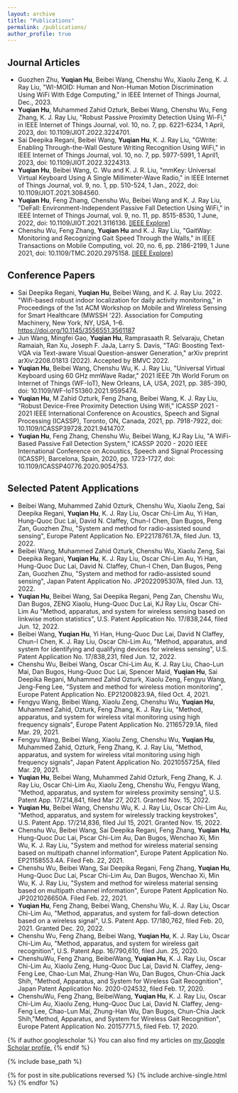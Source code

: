```yaml
---
layout: archive
title: "Publications"
permalink: /publications/
author_profile: true
---
```


## Journal Articles
* Guozhen Zhu, **Yuqian Hu**, Beibei Wang, Chenshu Wu, Xiaolu Zeng, K. J. Ray Liu, "WI-MOID: Human and Non-Human Motion Discrimination Using WiFi With Edge Computing," in IEEE Internet of Things Journal, Dec., 2023.
* **Yuqian Hu**, Muhammed Zahid Ozturk, Beibei Wang, Chenshu Wu, Feng Zhang, K. J. Ray Liu, "Robust Passive Proximity Detection Using Wi-Fi," in IEEE Internet of Things Journal, vol. 10, no. 7, pp. 6221-6234, 1 April, 2023, doi: 10.1109/JIOT.2022.3224701.
* Sai Deepika Regani, Beibei Wang, **Yuqian Hu**, K. J. Ray Liu, "GWrite: Enabling Through-the-Wall Gesture Writing Recognition Using WiFi," in IEEE Internet of Things Journal, vol. 10, no. 7, pp. 5977-5991, 1 April1, 2023, doi: 10.1109/JIOT.2022.3224313.
* **Yuqian Hu**, Beibei Wang, C. Wu and K. J. R. Liu, "mmKey: Universal Virtual Keyboard Using A Single Millimeter-Wave Radio," in IEEE Internet of Things Journal, vol. 9, no. 1, pp. 510-524, 1 Jan., 2022, doi: 10.1109/JIOT.2021.3084560. 
* **Yuqian Hu**, Feng Zhang, Chenshu Wu, Beibei Wang and K. J. Ray Liu, "DeFall: Environment-Independent Passive Fall Detection Using WiFi," in IEEE Internet of Things Journal, vol. 9, no. 11, pp. 8515-8530, 1 June, 2022, doi: 10.1109/JIOT.2021.3116136. [[IEEE Explore]](https://ieeexplore.ieee.org/document/9552243)
* Chenshu Wu, Feng Zhang, **Yuqian Hu** and K. J. Ray Liu, "GaitWay: Monitoring and Recognizing Gait Speed Through the Walls," in IEEE Transactions on Mobile Computing, vol. 20, no. 6, pp. 2186-2199, 1 June 2021, doi: 10.1109/TMC.2020.2975158. [[IEEE Explore]](https://ieeexplore.ieee.org/document/9003416)


## Conference Papers
* Sai Deepika Regani, **Yuqian Hu**, Beibei Wang, and K. J. Ray Liu. 2022. "Wifi-based robust indoor localization for daily activity monitoring," in Proceedings of the 1st ACM Workshop on Mobile and Wireless Sensing for Smart Healthcare (MWSSH '22). Association for Computing Machinery, New York, NY, USA, 1–6. https://doi.org/10.1145/3556551.3561187
* Jun Wang, Mingfei Gao, **Yuqian Hu**, Ramprasaath R. Selvaraju, Chetan Ramaiah, Ran Xu, Joseph F. JaJa, Larry S. Davis, "TAG: Boosting Text-VQA via Text-aware Visual Question-answer Generation," arXiv preprint arXiv:2208.01813 (2022). Accepted by BMVC 2022. 
* **Yuqian Hu**, Beibei Wang, Chenshu Wu, K. J. Ray Liu, "Universal Virtual Keyboard using 60 GHz mmWave Radar," 2021 IEEE 7th World Forum on Internet of Things (WF-IoT), New Orleans, LA, USA, 2021, pp. 385-390, doi: 10.1109/WF-IoT51360.2021.9595474.
* **Yuqian Hu**, M Zahid Ozturk, Feng Zhang, Beibei Wang, K. J. Ray Liu, "Robust Device-Free Proximity Detection Using Wifi," ICASSP 2021 - 2021 IEEE International Conference on Acoustics, Speech and Signal Processing (ICASSP), Toronto, ON, Canada, 2021, pp. 7918-7922, doi: 10.1109/ICASSP39728.2021.9414707.
* **Yuqian Hu**, Feng Zhang, Chenshu Wu, Beibei Wang, KJ Ray Liu, "A WiFi-Based Passive Fall Detection System," ICASSP 2020 - 2020 IEEE International Conference on Acoustics, Speech and Signal Processing (ICASSP), Barcelona, Spain, 2020, pp. 1723-1727, doi: 10.1109/ICASSP40776.2020.9054753.


## Selected Patent Applications
* Beibei Wang, Muhammed Zahid Ozturk, Chenshu Wu, Xiaolu Zeng, Sai Deepika Regani, **Yuqian Hu**, K. J. Ray Liu, Oscar Chi-Lim Au, Yi Han, Hung-Quoc Duc Lai, David N. Claffey, Chun-I Chen, Dan Bugos, Peng Zan, Guozhen Zhu, "System and method for radio-assisted sound sensing", Europe Patent Application No. EP22178761.7A, filed Jun. 13, 2022.
* Beibei Wang, Muhammed Zahid Ozturk, Chenshu Wu, Xiaolu Zeng, Sai Deepika Regani, **Yuqian Hu**, K. J. Ray Liu, Oscar Chi-Lim Au, Yi Han, Hung-Quoc Duc Lai, David N. Claffey, Chun-I Chen, Dan Bugos, Peng Zan, Guozhen Zhu, "System and method for radio-assisted sound sensing", Japan Patent Application No. JP2022095307A, filed Jun. 13, 2022.
* **Yuqian Hu**, Beibei Wang, Sai Deepika Regani, Peng Zan, Chenshu Wu, Dan Bugos, ZENG Xiaolu, Hung-Quoc Duc Lai, KJ Ray Liu, Oscar Chi-Lim Au "Method, apparatus, and system for wireless sensing based on linkwise motion statistics", U.S. Patent Application No. 17/838,244, filed Jun. 12, 2022.
* Beibei Wang, **Yuqian Hu**, Yi Han, Hung-Quoc Duc Lai, David N Claffey, Chun-I Chen, K. J. Ray Liu, Oscar Chi-Lim Au, "Method, apparatus, and system for identifying and qualifying devices for wireless sensing", U.S. Patent Application No. 17/838,231, filed Jun. 12, 2022.
* Chenshu Wu, Beibei Wang, Oscar Chi-Lim Au, K. J. Ray Liu, Chao-Lun Mai, Dan Bugos, Hung-Quoc Duc Lai, Spencer Maid, **Yuqian Hu**, Sai Deepika Regani, Muhammed Zahid Ozturk, Xiaolu Zeng, Fengyu Wang, Jeng-Feng Lee, "System and method for wireless motion monitoring", Europe Patent Application No. EP21200823.9A, filed Oct. 4, 2021.
* Fengyu Wang, Beibei Wang, Xiaolu Zeng, Chenshu Wu, **Yuqian Hu**, Muhammed Zahid, Ozturk, Feng Zhang, K. J. Ray Liu, "Method, apparatus, and system for wireless vital monitoring using high frequency signals", Europe Patent Application No. 21165729.1A, filed Mar. 29, 2021.
* Fengyu Wang, Beibei Wang, Xiaolu Zeng, Chenshu Wu, **Yuqian Hu**, Muhammed Zahid, Ozturk, Feng Zhang, K. J. Ray Liu, "Method, apparatus, and system for wireless vital monitoring using high frequency signals", Japan Patent Application No. 2021055725A, filed Mar. 29, 2021.
* **Yuqian Hu**, Beibei Wang, Muhammed Zahid Ozturk, Feng Zhang, K. J. Ray Liu, Oscar Chi-Lim Au, Xiaolu Zeng, Chenshu Wu, Fengyu Wang, "Method, apparatus, and system for wireless proximity sensing", U.S. Patent App. 17/214,841, filed Mar 27, 2021. Granted Nov. 15, 2022.
* **Yuqian Hu**, Beibei Wang, Chenshu Wu, K. J. Ray Liu, Oscar Chi-Lim Au, "Method, apparatus, and system for wirelessly tracking keystrokes", U.S. Patent App. 17/214,836, filed Jul 15, 2021. Granted Nov. 15, 2022.
* Chenshu Wu, Beibei Wang, Sai Deepika Regani, Feng Zhang, **Yuqian Hu**, Hung-Quoc Duc Lai, Pscar Chi-Lim Au, Dan Bugos, Wenchao Xi, Min Wu, K. J. Ray Liu, "System and method for wireless material sensing based on multipath channel information", Europe Patent Application No. EP21158553.4A. Filed Feb. 22, 2021.
* Chenshu Wu, Beibei Wang, Sai Deepika Regani, Feng Zhang, **Yuqian Hu**, Hung-Quoc Duc Lai, Pscar Chi-Lim Au, Dan Bugos, Wenchao Xi, Min Wu, K. J. Ray Liu, "System and method for wireless material sensing based on multipath channel information", Europe Patent Application No. JP2021026650A. Filed Feb. 22, 2021.
* **Yuqian Hu**, Feng Zhang, Beibei Wang, Chenshu Wu, K. J. Ray Liu, Oscar Chi-Lim Au, "Method, apparatus, and system for fall-down detection based on a wireless signal", U.S. Patent App. 17/180,762, filed Feb. 20, 2021. Granted Dec. 20, 2022.
* Chenshu Wu, Feng Zhang, Beibei Wang, **Yuqian Hu**, K. J. Ray Liu, Oscar Chi-Lim Au, "Method, 	apparatus, and system for wireless gait recognition", U.S. Patent App. 16/790,610, filed Jun. 25, 2020.
* ChenshuWu, Feng Zhang, BeibeiWang, **Yuqian Hu**, K. J. Ray Liu, Oscar Chi-Lim Au, Xiaolu Zeng, Hung-Quoc Duc Lai, David N. Claffey, Jeng-Feng Lee, Chao-Lun Mai, Zhung-Han Wu, Dan Bugos, Chun-Chia Jack Shih, "Method, Apparatus, and System for Wireless Gait Recognition", Japan Patent Application No. 2020-024532, filed Feb. 17, 2020.
* ChenshuWu, Feng Zhang, BeibeiWang, **Yuqian Hu**, K. J. Ray Liu, Oscar Chi-Lim Au, Xiaolu Zeng, Hung-Quoc Duc Lai, David N. Claffey, Jeng-Feng Lee, Chao-Lun Mai, Zhung-Han Wu, Dan Bugos, Chun-Chia Jack Shih,"Method, Apparatus, and System for Wireless Gait Recognition", Europe Patent Application No. 20157771.5, filed Feb. 17, 2020.


{% if author.googlescholar %}
  You can also find my articles on <u><a href="{{author.googlescholar}}">my Google Scholar profile</a>.</u>
{% endif %}

{% include base_path %}

{% for post in site.publications reversed %}
  {% include archive-single.html %}
{% endfor %}
